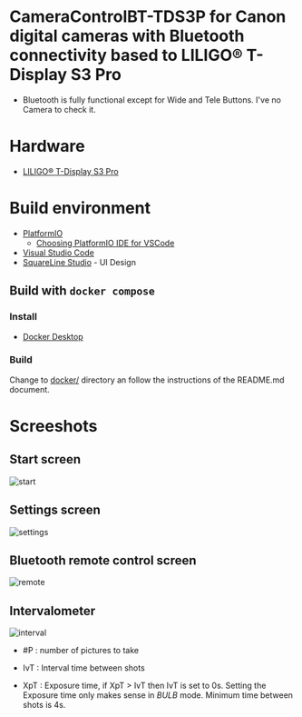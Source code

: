 # CameraControlBT-TDS3P for Canon digital cameras with Bluetooth connectivity based to LILIGO® T-Display S3 Pro

- Bluetooth is fully functional except for Wide and Tele Buttons. I've no Camera to check it.

# Hardware

- [LILIGO® T-Display S3 Pro](https://www.lilygo.cc/products/t-display-s3-pro)

# Build environment

- [PlatformIO](https://platformio.org/)
  - [Choosing PlatformIO IDE for VSCode](https://platformio.org/install/ide?install=vscode)
- [Visual Studio Code](https://code.visualstudio.com/)
- [SquareLine Studio](https://squareline.io/) - UI Design

## Build with `docker compose`

### Install

- [Docker Desktop](https://www.docker.com/products/docker-desktop/)

### Build 

Change to [docker/](docker/) directory an follow the instructions of the README.md document.

# Screeshots

## Start screen

![start](docs/start.png)

## Settings screen

![settings](docs/settings.png)

## Bluetooth remote control screen

![remote](docs/remote.png)

## Intervalometer

![interval](docs/interval.png)

- #P : number of pictures to take

- IvT : Interval time between shots

- XpT : Exposure time, if XpT > IvT then IvT is set to 0s. Setting the Exposure time only makes sense in *BULB* mode. Minimum time between shots is 4s.
